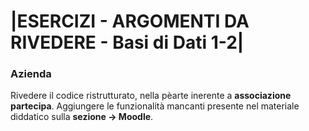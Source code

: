 # |ESERCIZI - ARGOMENTI DA RIVEDERE - Basi di Dati 1-2|


### Azienda 

Rivedere il codice ristrutturato, nella pèarte inerente a **associazione partecipa**. Aggiungere le funzionalità mancanti presente nel materiale diddatico sulla **sezione -> Moodle**.
